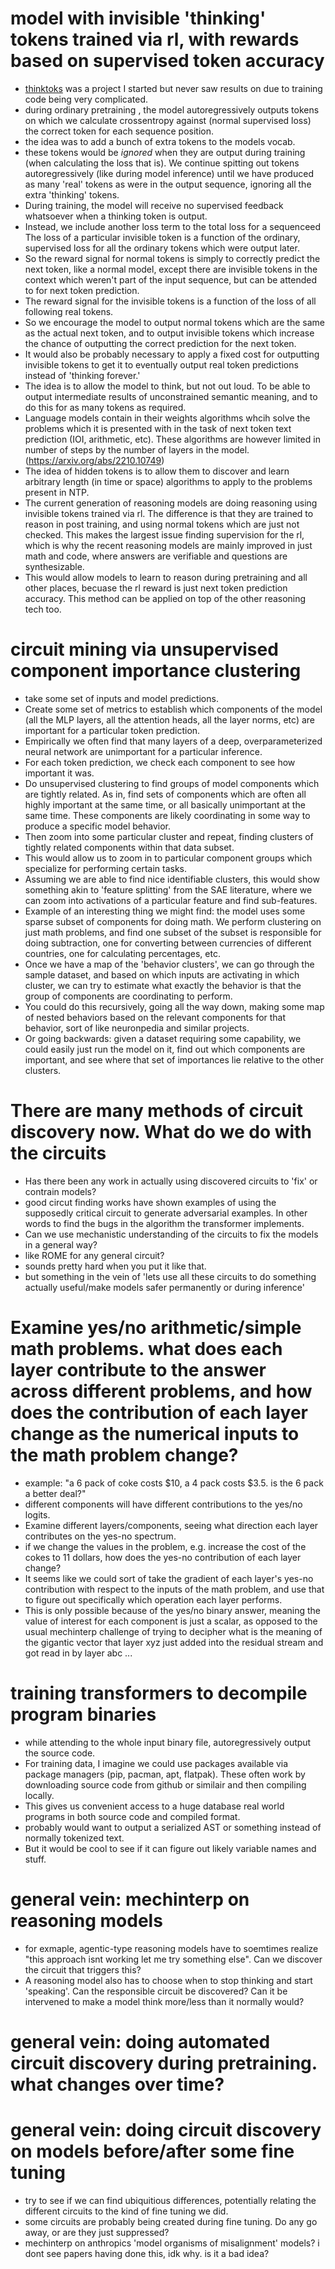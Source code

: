 # model with invisible 'thinking' tokens trained via rl, with rewards based on supervised token accuracy
- [thinktoks](https://github.com/ekhadley/thinktokens) was a project I started but never saw results on due to training code being very complicated.
- during ordinary pretraining , the model autoregressively outputs tokens on which we calculate crossentropy against (normal supervised loss) the correct token for each sequence position.
- the idea was to add a bunch of extra tokens to the models vocab.
- these tokens would be *ignored* when they are output during training (when calculating the loss that is). We continue spitting out tokens autoregressively (like during model inference) until we have produced as many 'real' tokens as were in the output sequence, ignoring all the extra 'thinking' tokens.
- During training, the model will receive no supervised feedback whatsoever when a thinking token is output.
- Instead, we include another loss term to the total loss for a sequenceed   The loss of a particular invisible token is a function of the ordinary, supervised loss for all the ordinary tokens which were output later.
- So the reward signal for normal tokens is simply to correctly predict the next token, like a normal model, except there are invisible tokens in the context which weren't part of the input sequence, but can be attended to for next token prediction.
- The reward signal for the invisible tokens is a function of the loss of all following real tokens.
- So we encourage the model to output normal tokens which are the same as the actual next token, and to output invisible tokens which increase the chance of outputting the correct prediction for the next token.
- It would also be probably necessary to apply a fixed cost for outputting invisible tokens to get it to eventually output real token predictions instead of 'thinking forever.'
- The idea is to allow the model to think, but not out loud. To be able to output intermediate results of unconstrained semantic meaning, and to do this for as many tokens as required.
- Language models contain in their weights algorithms whcih solve the problems which it is presented with in the task of next token text prediction (IOI, arithmetic, etc). These algorithms are however limited in number of steps by the number of layers in the model. (https://arxiv.org/abs/2210.10749)
- The idea of hidden tokens is to allow them to discover and learn arbitrary length (in time or space) algorithms to apply to the problems present in NTP.
- The current generation of reasoning models are doing reasoning using invisible tokens trained via rl. The difference is that they are trained to reason in post training, and using normal tokens which are just not checked. This makes the largest issue finding supervision for the rl, which is why the recent reasoning models are mainly improved in just math and code, where answers are verifiable and questions are synthesizable.
- This would allow models to learn to reason during pretraining and all other places, becuase the rl reward is just next token prediction accuracy. This method can be applied on top of the other reasoning tech too.

# circuit mining via unsupervised component importance clustering
- take some set of inputs and model predictions.
- Create some set of metrics to establish which components of the model (all the MLP layers, all the attention heads, all the layer norms, etc) are important for a particular token prediction.
- Empirically we often find that many layers of a deep, overparameterized neural network are unimportant for a particular inference.
- For each token prediction, we check each component to see how important it was.
- Do unsupervised clustering to find groups of model components which are tightly related. As in, find sets of components which are often all highly important at the same time, or all basically unimportant at the same time. These components are likely coordinating in some way to produce a specific model behavior.
- Then zoom into some particular cluster and repeat, finding clusters of tightly related components within that data subset.
- This would allow us to zoom in to particular component groups which specialize for performing certain tasks.
- Assuming we are able to find nice identifiable clusters, this would show something akin to 'feature splitting' from
the SAE literature, where we can zoom into activations of a particular feature and find sub-features.
- Example of an interesting thing we might find: the model uses some sparse subset of components for doing math. We
perform clustering on just math problems, and find one subset of the subset is responsible for doing subtraction, one
for converting between currencies of different countries, one for calculating percentages, etc.
- Once we have a map of the 'behavior clusters', we can go through the sample dataset, and based on which inputs are activating in which cluster, we can try to estimate what exactly the behavior is that the group of components are coordinating to perform.
- You could do this recursively, going all the way down, making some map of nested behaviors based on the relevant components for that behavior, sort of like neuronpedia and similar projects.
- Or going backwards: given a dataset requiring some capability, we could easily just run the model on it, find out which components are important, and see where that set of importances lie relative to the other clusters.

# There are many methods of circuit discovery now. What do we do with the circuits
- Has there been any work in actually using discovered circuits to 'fix' or contrain models?
- good circut finding works have shown examples of using the supposedly critical circuit to generate adversarial examples. In other words to find the bugs in the algorithm the transformer implements.
- Can we use mechanistic understanding of the circuits to fix the models in a general way?
- like ROME for any general circuit?
- sounds pretty hard when you put it like that.
- but something in the vein of 'lets use all these circuits to do something actually useful/make models safer permanently or during inference'

# Examine yes/no arithmetic/simple math problems. what does each layer contribute to the answer across different problems, and how does the contribution of each layer change as the numerical inputs to the math problem change?
- example: "a 6 pack of coke costs $10, a 4 pack costs $3.5. is the 6 pack a better deal?"
- different components will have different contributions to the yes/no logits.
- Examine different layers/components, seeing what direction each layer contributes on the yes-no spectrum.
- if we change the values in the problem, e.g. increase the cost of the cokes to 11 dollars, how does the yes-no contribution of each layer change?
- It seems like we could sort of take the gradient of each layer's yes-no contribution with respect to the inputs of the math problem, and use that to figure out specifically which operation each layer performs.
- This is only possible because of the yes/no binary answer, meaning the value of interest for each component is just a scalar, as opposed to the usual mechinterp challenge of trying to decipher what is the meaning of the gigantic vector that layer xyz just added into the residual stream and got read in by layer abc ...

# training transformers to decompile program binaries
- while attending to the whole input binary file, autoregressively output the source code.
- For training data, I imagine we could use packages available via package managers (pip, pacman, apt, flatpak). These often work by downloading source code from github or similair and then compiling locally.
- This gives us convenient access to a huge database real world programs in both source code and compiled format.
- probably would want to output a serialized AST or something instead of normally tokenized text.
- But it would be cool to see if it can figure out likely variable names and stuff.

# general vein: mechinterp on reasoning models
- for exmaple, agentic-type reasoning models have to soemtimes realize "this approach isnt working let me try something else". Can we discover the circuit that triggers this?
- A reasoning model also has to choose when to stop thinking and start 'speaking'. Can the responsible circuit be discovered? Can it be intervened to make a model think more/less than it normally would?

# general vein: doing automated circuit discovery during pretraining. what changes over time?

# general vein: doing circuit discovery on models before/after some fine tuning
- try to see if we can find ubiquitious differences, potentially relating the different circuits to the kind of fine tuning we did.
- some circuits are probably being created during fine tuning. Do any go away, or are they just suppressed?
- mechinterp on anthropics 'model organisms of misalignment' models? i dont see papers having done this, idk why. is it a bad idea?